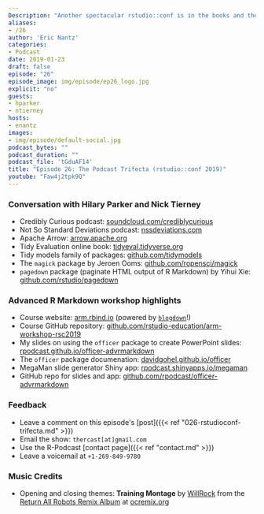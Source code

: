 ```yaml
---
Description: "Another spectacular rstudio::conf is in the books and the R-Podcast has tons of insights to share!  We kick off our coverage with a three-podcast crossover as I am joined by Credibly Curious co-host Nick Tierny and Not So Standard Deviations co-host Hilary Parker!  We discuss our impressions of the conference and where we'd like to see R go in 2019.  Plus I share how my journey to the Advanced R-Markdown workshop is a testament to the welcoming and openness that the R community offers. This is just the beginning of our coverage and I hope you enjoy this episode!"  
aliases:
- /26
author: 'Eric Nantz'
categories:
- Podcast
date: 2019-01-23
draft: false
episode: "26"
episode_image: img/episode/ep26_logo.jpg
explicit: "no"
guests:
- hparker
- ntierney
hosts:
- enantz
images:
- img/episode/default-social.jpg
podcast_bytes: ""
podcast_duration: ""
podcast_file: 'tGduAF14'
title: "Episode 26: The Podcast Trifecta (rstudio::conf 2019)"
youtube: "Faw4j2tpk9Q"
---
```


### Conversation with Hilary Parker and Nick Tierney

* Credibly Curious podcast: [soundcloud.com/crediblycurious](https://soundcloud.com/crediblycurious)
* Not So Standard Deviations podcast: [nssdeviations.com](http://nssdeviations.com/)
* Apache Arrow: [arrow.apache.org](https://arrow.apache.org/)
* Tidy Evaluation online book: [tidyeval.tidyverse.org](https://tidyeval.tidyverse.org/)
* Tidy models family of packages: [github.com/tidymodels](https://github.com/tidymodels)
* The `magick` package by Jeroen Ooms: [github.com/ropensci/magick](https://github.com/ropensci/magick)
* `pagedown` package (paginate HTML output of R Markdown) by Yihui Xie: [github.com/rstudio/pagedown](https://github.com/rstudio/pagedown)

### Advanced R Markdown workshop highlights

* Course website: [arm.rbind.io](https://arm.rbind.io/) (powered by [`blogdown`](https://bookdown.org/yihui/blogdown/)!)
* Course GitHub repository: [github.com/rstudio-education/arm-workshop-rsc2019](https://github.com/rstudio-education/arm-workshop-rsc2019)
* My slides on using the `officer` package to create PowerPoint slides: [rpodcast.github.io/officer-advrmarkdown](https://rpodcast.github.io/officer-advrmarkdown)
* The `officer` package documenation: [davidgohel.github.io/officer](https://davidgohel.github.io/officer/)
* MegaMan slide generator Shiny app: [rpodcast.shinyapps.io/megaman](https://rpodcast.shinyapps.io/megaman/)
* GitHub repo for slides and app: [github.com/rpodcast/officer-advrmarkdown](https://github.com/rpodcast/officer-advrmarkdown)

### Feedback

- Leave a comment on this episode's [post]({{< ref "026-rstudioconf-trifecta.md" >}})
- Email the show: `thercast[at]gmail.com`
- Use the R-Podcast [contact page]({{< ref "contact.md" >}})
- Leave a voicemail at `+1-269-849-9780`

### Music Credits

- Opening and closing themes: __Training Montage__ by [WillRock](http://ocremix.org/artist/5043/willrock)  from the [Return All Robots Remix Album](http://ocremix.org/events/returnallrobots/) at [ocremix.org](http://ocremix.org/)

